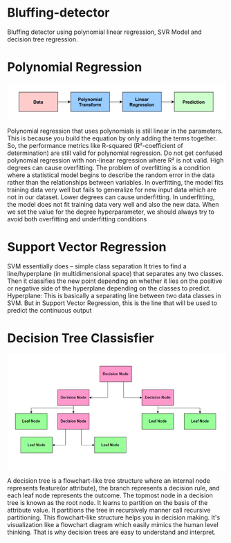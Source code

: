 # Bluffing-detector
Bluffing detector using polynomial linear regression, SVR Model and decision tree regression.

# Polynomial Regression
![](flow-chart.png)

Polynomial regression that uses polynomials is still linear in the parameters. This is because you build the equation by only adding the terms together. So, the performance metrics like R-squared (R²-coefficient of determination) are still valid for polynomial regression. Do not get confused polynomial regression with non-linear regression where R² is not valid.
High degrees can cause overfitting. The problem of overfitting is a condition where a statistical model begins to describe the random error in the data rather than the relationships between variables. In overfitting, the model fits training data very well but fails to generalize for new input data which are not in our dataset.
Lower degrees can cause underfitting. In underfitting, the model does not fit training data very well and also the new data.
When we set the value for the degree hyperparameter, we should always try to avoid both overfitting and underfitting conditions

# Support Vector Regression
SVM essentially does – simple class separation
It tries to find a line/hyperplane (in multidimensional space) that separates any two classes. Then it classifies the new point depending on whether it lies on the positive or negative side of the hyperplane depending on the classes to predict.
Hyperplane: This is basically a separating line between two data classes in SVM. But in Support Vector Regression, this is the line that will be used to predict the continuous output

# Decision Tree Classisfier
![](decision_tree.png)

A decision tree is a flowchart-like tree structure where an internal node represents feature(or attribute), the branch represents a decision rule, and each leaf node represents the outcome. The topmost node in a decision tree is known as the root node. It learns to partition on the basis of the attribute value. It partitions the tree in recursively manner call recursive partitioning. This flowchart-like structure helps you in decision making. It's visualization like a flowchart diagram which easily mimics the human level thinking. That is why decision trees are easy to understand and interpret.
